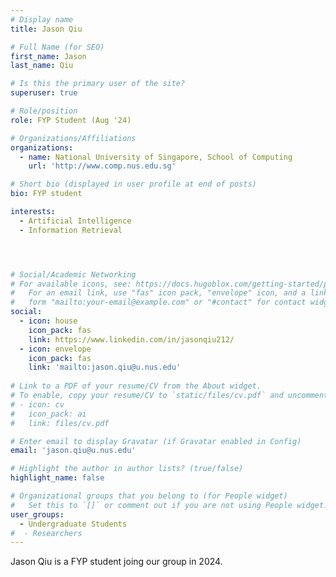 ```yaml
---
# Display name
title: Jason Qiu

# Full Name (for SEO)
first_name: Jason
last_name: Qiu

# Is this the primary user of the site?
superuser: true

# Role/position
role: FYP Student (Aug '24)

# Organizations/Affiliations
organizations:
  - name: National University of Singapore, School of Computing
    url: 'http://www.comp.nus.edu.sg'

# Short bio (displayed in user profile at end of posts)
bio: FYP student

interests:
  - Artificial Intelligence
  - Information Retrieval




# Social/Academic Networking
# For available icons, see: https://docs.hugoblox.com/getting-started/page-builder/#icons
#   For an email link, use "fas" icon pack, "envelope" icon, and a link in the
#   form "mailto:your-email@example.com" or "#contact" for contact widget.
social:
  - icon: house
    icon_pack: fas
    link: https://www.linkedin.com/in/jasonqiu212/
  - icon: envelope
    icon_pack: fas
    link: 'mailto:jason.qiu@u.nus.edu'
  
# Link to a PDF of your resume/CV from the About widget.
# To enable, copy your resume/CV to `static/files/cv.pdf` and uncomment the lines below.
# - icon: cv
#   icon_pack: ai
#   link: files/cv.pdf

# Enter email to display Gravatar (if Gravatar enabled in Config)
email: 'jason.qiu@u.nus.edu'

# Highlight the author in author lists? (true/false)
highlight_name: false

# Organizational groups that you belong to (for People widget)
#   Set this to `[]` or comment out if you are not using People widget.
user_groups:
  - Undergraduate Students
#  - Researchers
---
```


Jason Qiu is a FYP student joing our group in 2024. 

